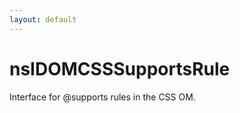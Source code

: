 ```yaml
---
layout: default
---
```


# nsIDOMCSSSupportsRule #
  
Interface for @supports rules in the CSS OM.  
  
